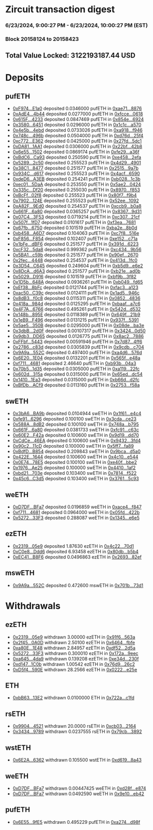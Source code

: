 # Zircuit transaction digest
### 6/23/2024, 9:00:27 PM - 6/23/2024, 10:00:27 PM (EST)
### Block 20158124 to 20158423

## Total Value Locked: 3122193187.44 USD

# Deposits
## pufETH
- [0xF974...E1a0](https://etherscan.io/address/0xF97494F6239E5DB3bEA6eA10b51EFAdee298E1a0) deposited 0.0346000 pufETH in [0xae71...8876](https://etherscan.io/tx/0xF97494F6239E5DB3bEA6eA10b51EFAdee298E1a0)
- [0xAdE4...4b44](https://etherscan.io/address/0xAdE4eabcB09433150E5135FEc74C860deDed4b44) deposited 0.0277000 pufETH in [0xfcce...0618](https://etherscan.io/tx/0xAdE4eabcB09433150E5135FEc74C860deDed4b44)
- [0x615F...4233](https://etherscan.io/address/0x615F09f359f1243B5eaC853C1E90aF4a38054233) deposited 0.0847469 pufETH in [0x854e...6924](https://etherscan.io/tx/0x615F09f359f1243B5eaC853C1E90aF4a38054233)
- [0x3580...6451](https://etherscan.io/address/0x35803878AE1fd05aaf408E03e77dcee522Af6451) deposited 0.0296000 pufETH in [0x1c1c...a570](https://etherscan.io/tx/0x35803878AE1fd05aaf408E03e77dcee522Af6451)
- [0x4e5b...4ebd](https://etherscan.io/address/0x4e5b54c5bDb6bcaDe9bdEdd02502B0F0F36a4ebd) deposited 0.0733026 pufETH in [0xa918...f946](https://etherscan.io/tx/0x4e5b54c5bDb6bcaDe9bdEdd02502B0F0F36a4ebd)
- [0x748c...496b](https://etherscan.io/address/0x748c5F0Ef37e1b515df072690DEA504B08F5496b) deposited 0.0504000 pufETH in [0xd76d...25f4](https://etherscan.io/tx/0x748c5F0Ef37e1b515df072690DEA504B08F5496b)
- [0xc772...E362](https://etherscan.io/address/0xc7720B112139036a13580C8F81C0754568E0E362) deposited 0.0425000 pufETH in [0x27fd...5dc1](https://etherscan.io/tx/0xc7720B112139036a13580C8F81C0754568E0E362)
- [0xDA81...1AA1](https://etherscan.io/address/0xDA810287d4944EC98367356D3537378dafAe1AA1) deposited 0.0306000 pufETH in [0x22bf...42b8](https://etherscan.io/tx/0xDA810287d4944EC98367356D3537378dafAe1AA1)
- [0x6e55...1502](https://etherscan.io/address/0x6e55B6A52e7d9bC433aAc31969C148e987dB1502) deposited 0.0869174 pufETH in [0xfe29...a36f](https://etherscan.io/tx/0x6e55B6A52e7d9bC433aAc31969C148e987dB1502)
- [0xBdC6...Ca93](https://etherscan.io/address/0xBdC6C7e6d1c26969b0411427279730B2880cCa93) deposited 0.250590 pufETH in [0xe458...2efa](https://etherscan.io/tx/0xBdC6C7e6d1c26969b0411427279730B2880cCa93)
- [0x5289...2c50](https://etherscan.io/address/0x5289E1F78B7428Ee10D0589207d836E72D3a2c50) deposited 0.255523 pufETH in [0x4d29...4901](https://etherscan.io/tx/0x5289E1F78B7428Ee10D0589207d836E72D3a2c50)
- [0x38C1...8477](https://etherscan.io/address/0x38C10818E5bf81C615c8CF2aFb38cEd1251a8477) deposited 0.251577 pufETH in [0x2515...9a7b](https://etherscan.io/tx/0x38C10818E5bf81C615c8CF2aFb38cEd1251a8477)
- [0x934C...d617](https://etherscan.io/address/0x934C1b43A074191F043C0fd545b3E74541Cfd617) deposited 0.255523 pufETH in [0x4acf...6590](https://etherscan.io/tx/0x934C1b43A074191F043C0fd545b3E74541Cfd617)
- [0xdeD6...A3EB](https://etherscan.io/address/0xdeD6938Ab7b7d7024Ab536d3340ce8E982d0A3EB) deposited 0.254241 pufETH in [0xb028...1c3b](https://etherscan.io/tx/0xdeD6938Ab7b7d7024Ab536d3340ce8E982d0A3EB)
- [0xec01...5DaA](https://etherscan.io/address/0xec01F7eA032f6aC83f15Fd0327c1854274985DaA) deposited 0.253550 pufETH in [0x5ae2...0424](https://etherscan.io/tx/0xec01F7eA032f6aC83f15Fd0327c1854274985DaA)
- [0x335c...Df20](https://etherscan.io/address/0x335c0B98d98b6980bf9d64B6c55D59899242Df20) deposited 0.255030 pufETH in [0x8970...f853](https://etherscan.io/tx/0x335c0B98d98b6980bf9d64B6c55D59899242Df20)
- [0xBcFf...02f8](https://etherscan.io/address/0xBcFfa6f0B0F860d67459698a633E5cad5ea402f8) deposited 0.255523 pufETH in [0x80f7...f9b4](https://etherscan.io/tx/0xBcFfa6f0B0F860d67459698a633E5cad5ea402f8)
- [0x7902...124E](https://etherscan.io/address/0x79020811818009b999dc37CB7F0D340446e5124E) deposited 0.255523 pufETH in [0x52ee...1092](https://etherscan.io/tx/0x79020811818009b999dc37CB7F0D340446e5124E)
- [0xA82F...9Ed0](https://etherscan.io/address/0xA82FfFbcF012a2e689Da048f4292b9c4a1C59Ed0) deposited 0.254537 pufETH in [0xccb9...b0a8](https://etherscan.io/tx/0xA82FfFbcF012a2e689Da048f4292b9c4a1C59Ed0)
- [0x661F...6a80](https://etherscan.io/address/0x661F69c05F833Ab6E8981eb4bB1CC2E4973c6a80) deposited 0.0365257 pufETH in [0x8367...9d31](https://etherscan.io/tx/0x661F69c05F833Ab6E8981eb4bB1CC2E4973c6a80)
- [0x07C4...3F53](https://etherscan.io/address/0x07C45A9ba0510084F27efa2636BB5Acc617e3F53) deposited 0.0719214 pufETH in [0xc307...21cf](https://etherscan.io/tx/0x07C45A9ba0510084F27efa2636BB5Acc617e3F53)
- [0x507f...1fD7](https://etherscan.io/address/0x507fE9b32B1D356e2d49843c06eEB969dF171fD7) deposited 0.0101617 pufETH in [0xf3ea...7681](https://etherscan.io/tx/0x507fE9b32B1D356e2d49843c06eEB969dF171fD7)
- [0x67fb...6750](https://etherscan.io/address/0x67fb2C0D5c6244c45f27fCAd1a9EbF3b139b6750) deposited 0.101519 pufETH in [0xba2e...8b0d](https://etherscan.io/tx/0x67fb2C0D5c6244c45f27fCAd1a9EbF3b139b6750)
- [0xb458...A6D7](https://etherscan.io/address/0xb458fF878195B43Dc00387dc08512d74fd30A6D7) deposited 0.104063 pufETH in [0xc7f8...516e](https://etherscan.io/tx/0xb458fF878195B43Dc00387dc08512d74fd30A6D7)
- [0xF856...F854](https://etherscan.io/address/0xF8569E882BBf65a5b30146ce13738BF3088eF854) deposited 0.102407 pufETH in [0xe152...c71a](https://etherscan.io/tx/0xF8569E882BBf65a5b30146ce13738BF3088eF854)
- [0x1bFe...dBF6](https://etherscan.io/address/0x1bFe5cBf4FBbbe7f40Fdc83e66A25FbC1865dBF6) deposited 0.251577 pufETH in [0x391d...6223](https://etherscan.io/tx/0x1bFe5cBf4FBbbe7f40Fdc83e66A25FbC1865dBF6)
- [0xcF32...5da8](https://etherscan.io/address/0xcF32Ee858bA82095E200283000ca5C33135B5da8) deposited 0.999362 pufETH in [0xc434...9b56](https://etherscan.io/tx/0xcF32Ee858bA82095E200283000ca5C33135B5da8)
- [0x5BA1...c59b](https://etherscan.io/address/0x5BA1f961f73598EA3e1F1960511d1D2cf323c59b) deposited 0.251577 pufETH in [0x90ef...2670](https://etherscan.io/tx/0x5BA1f961f73598EA3e1F1960511d1D2cf323c59b)
- [0x2fec...4448](https://etherscan.io/address/0x2fec19BA174A4c56f047A21c0d6f5033d3894448) deposited 0.254537 pufETH in [0x413d...1fc0](https://etherscan.io/tx/0x2fec19BA174A4c56f047A21c0d6f5033d3894448)
- [0x3D54...C645](https://etherscan.io/address/0x3D541F87Ae9FFa1bB60E30bfd564873c32a4C645) deposited 0.249604 pufETH in [0xb5d9...e6e2](https://etherscan.io/tx/0x3D541F87Ae9FFa1bB60E30bfd564873c32a4C645)
- [0x8DcA...d6A3](https://etherscan.io/address/0x8DcA25Bc72E4DA400fB48343b98DC14fe63Cd6A3) deposited 0.251577 pufETH in [0xb21e...ad0b](https://etherscan.io/tx/0x8DcA25Bc72E4DA400fB48343b98DC14fe63Cd6A3)
- [0x5029...D916](https://etherscan.io/address/0x5029fcfeB75d0A3a78B62E6855bf65Cc326dD916) deposited 0.101519 pufETH in [0xbf9b...3f82](https://etherscan.io/tx/0x5029fcfeB75d0A3a78B62E6855bf65Cc326dD916)
- [0x1D5b...648A](https://etherscan.io/address/0x1D5bF4BbA5e000E3EC04ee9a19C8A9B1c4a8648A) deposited 0.0936261 pufETH in [0xb049...fd65](https://etherscan.io/tx/0x1D5bF4BbA5e000E3EC04ee9a19C8A9B1c4a8648A)
- [0xEf38...8bFc](https://etherscan.io/address/0xEf3832Fb52e5eD4f3876c786636cD990b3d18bFc) deposited 0.0121744 pufETH in [0xfac3...a123](https://etherscan.io/tx/0xEf3832Fb52e5eD4f3876c786636cD990b3d18bFc)
- [0xac50...C39c](https://etherscan.io/address/0xac50023577F970Fb321E824dFbeDE298e38eC39c) deposited 0.0124111 pufETH in [0x1ad5...946c](https://etherscan.io/tx/0xac50023577F970Fb321E824dFbeDE298e38eC39c)
- [0x8dB3...f0c8](https://etherscan.io/address/0x8dB34c827a236eD6BD9DC0A448FE7C4C5753f0c8) deposited 0.0115311 pufETH in [0x0852...4836](https://etherscan.io/tx/0x8dB34c827a236eD6BD9DC0A448FE7C4C5753f0c8)
- [0x418a...984d](https://etherscan.io/address/0x418a710e38A33fe096C44B834a434B3284DE984d) deposited 0.0125295 pufETH in [0xbaaf...a7c6](https://etherscan.io/tx/0x418a710e38A33fe096C44B834a434B3284DE984d)
- [0x4F7A...6766](https://etherscan.io/address/0x4F7A48276045BF531b3A741bFe9625c005996766) deposited 0.495261 pufETH in [0x542d...d532](https://etherscan.io/tx/0x4F7A48276045BF531b3A741bFe9625c005996766)
- [0x148b...895E](https://etherscan.io/address/0x148bF253454Fc58795E109C7b5597901a091895E) deposited 0.0118389 pufETH in [0x649f...21b9](https://etherscan.io/tx/0x148bF253454Fc58795E109C7b5597901a091895E)
- [0x1eB9...F496](https://etherscan.io/address/0x1eB90c3D1f69B9b75956CE8E44Fb8534cF87F496) deposited 0.0131215 pufETH in [0x937f...5391](https://etherscan.io/tx/0x1eB90c3D1f69B9b75956CE8E44Fb8534cF87F496)
- [0x5ae5...350B](https://etherscan.io/address/0x5ae57CBAAE8b83dA09B4e249282C08D74D93350B) deposited 0.0295000 pufETH in [0x08de...ba3e](https://etherscan.io/tx/0x5ae57CBAAE8b83dA09B4e249282C08D74D93350B)
- [0x3dbB...2d0F](https://etherscan.io/address/0x3dbBCDBE793a1767b458DB963337e92DC25f2d0F) deposited 0.00107317 pufETH in [0x3424...0d50](https://etherscan.io/tx/0x3dbBCDBE793a1767b458DB963337e92DC25f2d0F)
- [0x9db3...DD65](https://etherscan.io/address/0x9db365B28d500Ab14E34FE127F460e27120BDD65) deposited 0.0126775 pufETH in [0x8ac2...7886](https://etherscan.io/tx/0x9db365B28d500Ab14E34FE127F460e27120BDD65)
- [0xFFbf...5443](https://etherscan.io/address/0xFFbf54cC59004414108AC1192FFc02d609245443) deposited 0.00591946 pufETH in [0x7d87...4ff6](https://etherscan.io/tx/0xFFbf54cC59004414108AC1192FFc02d609245443)
- [0x2786...c83d](https://etherscan.io/address/0x2786F19DED933BbA4D4D13A73e85872824e7c83d) deposited 0.0305839 pufETH in [0x9cdb...c704](https://etherscan.io/tx/0x2786F19DED933BbA4D4D13A73e85872824e7c83d)
- [0x9A9a...552C](https://etherscan.io/address/0x9A9a5140e77dF8887f9E9D45a2d6e6D625f3552C) deposited 0.497400 pufETH in [0xa4d6...576d](https://etherscan.io/tx/0x9A9a5140e77dF8887f9E9D45a2d6e6D625f3552C)
- [0x6E20...1E04](https://etherscan.io/address/0x6E20Da9D58CbEd89f630170B23C2d52baDcb1E04) deposited 0.0132201 pufETH in [0x565f...e48a](https://etherscan.io/tx/0x6E20Da9D58CbEd89f630170B23C2d52baDcb1E04)
- [0xf711...4681](https://etherscan.io/address/0xf7111878717F52dddd4D24D255D2B6B7be544681) deposited 2.46640 pufETH in [0xb93b...04a3](https://etherscan.io/tx/0xf7111878717F52dddd4D24D255D2B6B7be544681)
- [0x70b5...1d35](https://etherscan.io/address/0x70b5846D5b45aC6F099Ef5EcC4EbED43B0311d35) deposited 0.0305000 pufETH in [0xa119...22fc](https://etherscan.io/tx/0x70b5846D5b45aC6F099Ef5EcC4EbED43B0311d35)
- [0x602d...315a](https://etherscan.io/address/0x602d38C82E1aD494d091Fdac5D2AF9d6011c315a) deposited 0.0315000 pufETH in [0x65ed...dc54](https://etherscan.io/tx/0x602d38C82E1aD494d091Fdac5D2AF9d6011c315a)
- [0x1410...1Ea3](https://etherscan.io/address/0x14109a1CE2d210f9e3C7E7Ac31aD2CcbAC9c1Ea3) deposited 0.0315000 pufETH in [0xb66d...d2fc](https://etherscan.io/tx/0x14109a1CE2d210f9e3C7E7Ac31aD2CcbAC9c1Ea3)
- [0xBfDb...ACf9](https://etherscan.io/address/0xBfDb989D2aA6F56Ace1975430124BEE45e1eACf9) deposited 0.0113160 pufETH in [0x2753...f58a](https://etherscan.io/tx/0xBfDb989D2aA6F56Ace1975430124BEE45e1eACf9)
## swETH
- [0x3bA6...BA9b](https://etherscan.io/address/0x3bA6B88D9a2F1C17166911D996AA64834118BA9b) deposited 0.0104944 swETH in [0x1f61...e4c4](https://etherscan.io/tx/0x3bA6B88D9a2F1C17166911D996AA64834118BA9b)
- [0xfe91...6296](https://etherscan.io/address/0xfe9109E61805Ca9054a3Fc2d9256231B9A5F6296) deposited 0.100100 swETH in [0x3cda...ce23](https://etherscan.io/tx/0xfe9109E61805Ca9054a3Fc2d9256231B9A5F6296)
- [0x588A...8dB2](https://etherscan.io/address/0x588Ad8Eaa7Ad65bd2cAa12C591f8737bcD648dB2) deposited 0.100100 swETH in [0x748a...b795](https://etherscan.io/tx/0x588Ad8Eaa7Ad65bd2cAa12C591f8737bcD648dB2)
- [0x661F...6a80](https://etherscan.io/address/0x661F69c05F833Ab6E8981eb4bB1CC2E4973c6a80) deposited 0.0381733 swETH in [0xfc91...c63c](https://etherscan.io/tx/0x661F69c05F833Ab6E8981eb4bB1CC2E4973c6a80)
- [0x60E2...F42a](https://etherscan.io/address/0x60E2A04415689a5eCa3C54406C6B34C9DE1fF42a) deposited 0.100600 swETH in [0x9d19...dd70](https://etherscan.io/tx/0x60E2A04415689a5eCa3C54406C6B34C9DE1fF42a)
- [0xCdCe...46EA](https://etherscan.io/address/0xCdCe68BE47Dbbb6e6387B44E4a0754066Fa546EA) deposited 0.100600 swETH in [0x9432...3fd4](https://etherscan.io/tx/0xCdCe68BE47Dbbb6e6387B44E4a0754066Fa546EA)
- [0x90c2...11cD](https://etherscan.io/address/0x90c2DBbd799f1a44c8A1330C146F4324922811cD) deposited 0.100000 swETH in [0x5ff7...fa89](https://etherscan.io/tx/0x90c2DBbd799f1a44c8A1330C146F4324922811cD)
- [0xBdfD...B854](https://etherscan.io/address/0xBdfD1f774BB3f8f7e8Be2DED280325034FD3B854) deposited 0.209843 swETH in [0x9bca...d5a0](https://etherscan.io/tx/0xBdfD1f774BB3f8f7e8Be2DED280325034FD3B854)
- [0x422E...1644](https://etherscan.io/address/0x422Ed7ae4c60D2C082cb4aABC4d6A22809CB1644) deposited 0.100600 swETH in [0x4c10...e544](https://etherscan.io/tx/0x422Ed7ae4c60D2C082cb4aABC4d6A22809CB1644)
- [0x0E74...78E5](https://etherscan.io/address/0x0E74Fc2E0841C12446BDe4Ac2Dc8a6A2323C78E5) deposited 0.100100 swETH in [0xe40f...bbe2](https://etherscan.io/tx/0x0E74Fc2E0841C12446BDe4Ac2Dc8a6A2323C78E5)
- [0x1976...Ae25](https://etherscan.io/address/0x19767f2F776e3A9C96033F516826da9a5Dc0Ae25) deposited 0.100000 swETH in [0x4410...1af2](https://etherscan.io/tx/0x19767f2F776e3A9C96033F516826da9a5Dc0Ae25)
- [0xbd21...703e](https://etherscan.io/address/0xbd21796865F56e2A4d69610dD8341b6235A0703e) deposited 0.103400 swETH in [0x7814...f522](https://etherscan.io/tx/0xbd21796865F56e2A4d69610dD8341b6235A0703e)
- [0x45c6...C3d5](https://etherscan.io/address/0x45c6423CaAb5b123E81b3B1d3561106E44F9C3d5) deposited 0.103400 swETH in [0x3761...5c93](https://etherscan.io/tx/0x45c6423CaAb5b123E81b3B1d3561106E44F9C3d5)
## weETH
- [0xD7DF...BFa7](https://etherscan.io/address/0xD7DF7E085214743530afF339aFC420c7c720BFa7) deposited 0.0196859 weETH in [0xace4...f847](https://etherscan.io/tx/0xD7DF7E085214743530afF339aFC420c7c720BFa7)
- [0xf711...4681](https://etherscan.io/address/0xf7111878717F52dddd4D24D255D2B6B7be544681) deposited 0.0964000 weETH in [0x05fd...422b](https://etherscan.io/tx/0xf7111878717F52dddd4D24D255D2B6B7be544681)
- [0x5272...33F3](https://etherscan.io/address/0x52728afe58Ed2e3d47c40d16b3AF9719aba833F3) deposited 0.288087 weETH in [0x1345...e6e5](https://etherscan.io/tx/0x52728afe58Ed2e3d47c40d16b3AF9719aba833F3)
## ezETH
- [0x2319...05e9](https://etherscan.io/address/0x2319687e45a051E2b375f23301274DA9019205e9) deposited 1.87630 ezETH in [0x4c22...70d1](https://etherscan.io/tx/0x2319687e45a051E2b375f23301274DA9019205e9)
- [0xC0e8...Ddd6](https://etherscan.io/address/0xC0e875c106Aa0c2167941b6E81e3f0fE4d55Ddd6) deposited 6.93458 ezETH in [0x80db...b5b4](https://etherscan.io/tx/0xC0e875c106Aa0c2167941b6E81e3f0fE4d55Ddd6)
- [0xEC41...B8F6](https://etherscan.io/address/0xEC413CaF77bb1e501A793527E2bDAAA44412B8F6) deposited 0.0496863 ezETH in [0x2693...82ef](https://etherscan.io/tx/0xEC413CaF77bb1e501A793527E2bDAAA44412B8F6)
## mswETH
- [0x9A9a...552C](https://etherscan.io/address/0x9A9a5140e77dF8887f9E9D45a2d6e6D625f3552C) deposited 0.472600 mswETH in [0x701b...73d1](https://etherscan.io/tx/0x9A9a5140e77dF8887f9E9D45a2d6e6D625f3552C)
# Withdrawals
## ezETH
- [0x2319...05e9](https://etherscan.io/address/0x2319687e45a051E2b375f23301274DA9019205e9) withdrawn 3.00000 ezETH in [0x91f6...563a](https://etherscan.io/tx/0x2319687e45a051E2b375f23301274DA9019205e9)
- [0x2f45...0A0D](https://etherscan.io/address/0x2f453E34C74519e37177fe4E533ad2fe514E0A0D) withdrawn 2.50100 ezETH in [0x6464...fbfe](https://etherscan.io/tx/0x2f453E34C74519e37177fe4E533ad2fe514E0A0D)
- [0xa80E...1E48](https://etherscan.io/address/0xa80E77Cdfa99d6d76498C7C546d7a2eC57761E48) withdrawn 2.84957 ezETH in [0xdf52...2d5a](https://etherscan.io/tx/0xa80E77Cdfa99d6d76498C7C546d7a2eC57761E48)
- [0x5272...33F3](https://etherscan.io/address/0x52728afe58Ed2e3d47c40d16b3AF9719aba833F3) withdrawn 0.300010 ezETH in [0x172a...9eec](https://etherscan.io/tx/0x52728afe58Ed2e3d47c40d16b3AF9719aba833F3)
- [0xa645...4da9](https://etherscan.io/address/0xa6459b466Be6796f00421862B50820C92fcC4da9) withdrawn 0.139208 ezETH in [0xe34d...230f](https://etherscan.io/tx/0xa6459b466Be6796f00421862B50820C92fcC4da9)
- [0xd147...1C0b](https://etherscan.io/address/0xd14797AC6c262e749f2F72cc6Bd0349b41aE1C0b) withdrawn 1.00542 ezETH in [0x76d9...26c2](https://etherscan.io/tx/0xd14797AC6c262e749f2F72cc6Bd0349b41aE1C0b)
- [0xD5f4...590E](https://etherscan.io/address/0xD5f4CbFAdb349be5dba580F9360eB6867a1d590E) withdrawn 28.2566 ezETH in [0x0222...e25e](https://etherscan.io/tx/0xD5f4CbFAdb349be5dba580F9360eB6867a1d590E)
## ETH
- [0xbB63...13E2](https://etherscan.io/address/0xbB63203FA253B667F1d8D591954F5a14ba5613E2) withdrawn 0.0100000 ETH in [0x722a...c1fd](https://etherscan.io/tx/0xbB63203FA253B667F1d8D591954F5a14ba5613E2)
## rsETH
- [0x9904...4521](https://etherscan.io/address/0x9904C802b78D317DdB3f2Da430a9180113bE4521) withdrawn 20.0000 rsETH in [0xcb03...2164](https://etherscan.io/tx/0x9904C802b78D317DdB3f2Da430a9180113bE4521)
- [0x3434...9789](https://etherscan.io/address/0x34349c5569e7B846c3558961552D2202760A9789) withdrawn 0.0237555 rsETH in [0x79cb...3892](https://etherscan.io/tx/0x34349c5569e7B846c3558961552D2202760A9789)
## wstETH
- [0x6E2A...6362](https://etherscan.io/address/0x6E2A497a065674AB8b129fD7DdB301c6243C6362) withdrawn 0.105500 wstETH in [0xd619...8a43](https://etherscan.io/tx/0x6E2A497a065674AB8b129fD7DdB301c6243C6362)
## weETH
- [0xD7DF...BFa7](https://etherscan.io/address/0xD7DF7E085214743530afF339aFC420c7c720BFa7) withdrawn 0.00447425 weETH in [0xd28f...e874](https://etherscan.io/tx/0xD7DF7E085214743530afF339aFC420c7c720BFa7)
- [0xD7DF...BFa7](https://etherscan.io/address/0xD7DF7E085214743530afF339aFC420c7c720BFa7) withdrawn 0.0492590 weETH in [0x9e10...eb42](https://etherscan.io/tx/0xD7DF7E085214743530afF339aFC420c7c720BFa7)
## pufETH
- [0x6E55...9fE5](https://etherscan.io/address/0x6E552c8A29cE35D1F2Cb3532663e47d405219fE5) withdrawn 0.495229 pufETH in [0xa274...d98f](https://etherscan.io/tx/0x6E552c8A29cE35D1F2Cb3532663e47d405219fE5)
